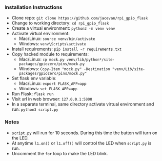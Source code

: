 ### Installation Instructions
- Clone repo: `git clone https://github.com/jacevan/rpi_gpio_flask`
- Change to working directory: `cd rpi_gpio_flask`
- Create a virtual environment: `python3 -m venv venv`
- Activate virtual environment: 
  - Mac/Linux: `source venv/bin/activate` 
  - Windows: `venv\Scripts\activate`
- Install requirements: `pip install -r requirements.txt`
- Copy hacked module to requirements: 
  - Mac/Linux: `cp mock.py venv/lib/python*/site-packages/gpiozero/pins/mock.py` 
  - Windows: `Copy-Item "mock.py" -Destination "venv/Lib/site-packages/gpiozero/pins/mock.py"`
- Set flask env variable: 
  - Mac/Linux: `export FLASK_APP=app` 
  - Windows: `set FLASK_APP=app`
- Run Flask: `flask run`
- Visit url in web browser: `127.0.0.1:5000` 
- In a separate terminal, same directory activate virtual environment and run: `python3 script.py`

### Notes
- `script.py` will run for 10 seconds. During this time the button will turn on the LED. 
- At anytime `l1.on()` or `l1.off()` will control the LED when `script.py` is run.
- Uncomment the `for` loop to make the LED blink.
